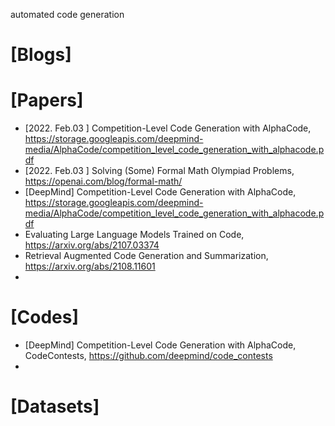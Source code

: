 automated code generation

# [Blogs]

# [Papers]
+ [2022. Feb.03 ] Competition-Level Code Generation with AlphaCode, https://storage.googleapis.com/deepmind-media/AlphaCode/competition_level_code_generation_with_alphacode.pdf
+ [2022. Feb.03 ] Solving (Some) Formal Math Olympiad Problems, https://openai.com/blog/formal-math/
+ [DeepMind] Competition-Level Code Generation with AlphaCode, https://storage.googleapis.com/deepmind-media/AlphaCode/competition_level_code_generation_with_alphacode.pdf
+ Evaluating Large Language Models Trained on Code, https://arxiv.org/abs/2107.03374
+ Retrieval Augmented Code Generation and Summarization, https://arxiv.org/abs/2108.11601
+ 

# [Codes]
+ [DeepMind] Competition-Level Code Generation with AlphaCode, CodeContests, https://github.com/deepmind/code_contests
+ 

# [Datasets]
